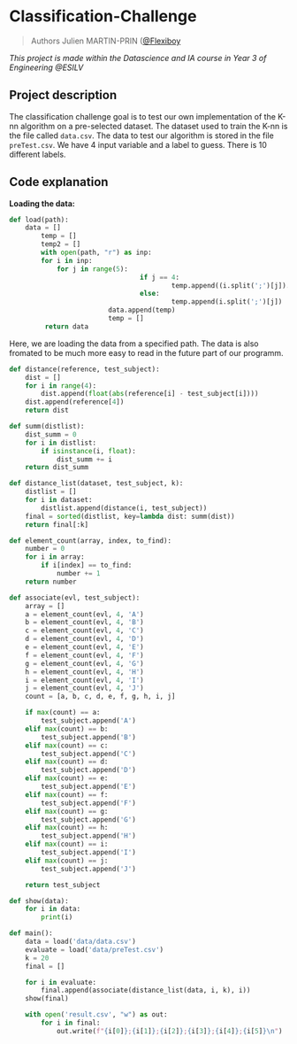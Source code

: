 # Classification-Challenge

> Authors Julien MARTIN-PRIN ([@Flexiboy](https://github.com/Flexiboy])

*This project is made within the Datascience and IA course in Year 3 of Engineering @ESILV*

## Project description

The classification challenge goal is to test our own implementation of the K-nn algorithm on a pre-selected dataset. The dataset used to train the K-nn is the file called `data.csv`. The data to test our algorithm is stored in the file `preTest.csv`. We have 4 input variable and a label to guess. There is 10 different labels.

## Code explanation

**Loading the data:**

```python
def load(path):
	data = []
        temp = []
        temp2 = []
        with open(path, "r") as inp:
		for i in inp:
			for j in range(5):
                                 if j == 4:
                                         temp.append((i.split(';')[j]).split('\n')[0])
                                 else:
                                         temp.append(i.split(';')[j])
                         data.append(temp)
                         temp = []
         return data
```

Here, we are loading the data from a specified path. The data is also fromated to be much more easy to read in the future part of our programm.

```python
def distance(reference, test_subject):
	dist = []
	for i in range(4):
		dist.append(float(abs(reference[i] - test_subject[i])))
	dist.append(reference[4])
	return dist
```

```python
def summ(distlist):
	dist_summ = 0
	for i in distlist:
		if isinstance(i, float):
			dist_summ += i
	return dist_summ
```

```python
def distance_list(dataset, test_subject, k):
	distlist = []
	for i in dataset:
		distlist.append(distance(i, test_subject))
	final = sorted(distlist, key=lambda dist: summ(dist))
	return final[:k]
```

```python
def element_count(array, index, to_find):
	number = 0
	for i in array:
		if i[index] == to_find:
			number += 1
	return number
```

```python
def associate(evl, test_subject):
	array = []
	a = element_count(evl, 4, 'A')
	b = element_count(evl, 4, 'B')
	c = element_count(evl, 4, 'C')
	d = element_count(evl, 4, 'D')
	e = element_count(evl, 4, 'E')
	f = element_count(evl, 4, 'F')
	g = element_count(evl, 4, 'G')
	h = element_count(evl, 4, 'H')
	i = element_count(evl, 4, 'I')
	j = element_count(evl, 4, 'J')
	count = [a, b, c, d, e, f, g, h, i, j]

	if max(count) == a:
		test_subject.append('A')
	elif max(count) == b:
		test_subject.append('B')
	elif max(count) == c:
		test_subject.append('C')
	elif max(count) == d:
		test_subject.append('D')
	elif max(count) == e:
		test_subject.append('E')
	elif max(count) == f:
		test_subject.append('F')
	elif max(count) == g:
		test_subject.append('G')
	elif max(count) == h:
		test_subject.append('H')
	elif max(count) == i:
		test_subject.append('I')
	elif max(count) == j:
		test_subject.append('J')

	return test_subject
```

```python
def show(data):
	for i in data:
		print(i)
```

```python
def main():
	data = load('data/data.csv')
	evaluate = load('data/preTest.csv')
	k = 20
	final = []

	for i in evaluate:
		final.append(associate(distance_list(data, i, k), i))
	show(final)

	with open('result.csv', "w") as out:
		for i in final:
			out.write(f"{i[0]};{i[1]};{i[2]};{i[3]};{i[4]};{i[5]}\n")
```
